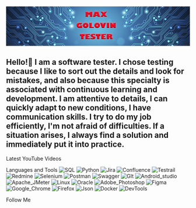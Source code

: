 [![Header](https://github.com/Max13Tester/Max13Tester/blob/main/imag/Git%20imag%20Golovin.png)](https://www.linkedin.com/in/maxim-golovin-b21042294/)

## Hello!🤝 I am a software tester. I chose testing because I like to sort out the details and look for mistakes, and also because this specialty is associated with continuous learning and development. I am attentive to details, I can quickly adapt to new conditions, I have communication skills. I try to do my job efficiently, I'm not afraid of difficulties. If a situation arises, I always find a solution and immediately put it into practice.

Latest YouTube Videos

Languages and Tools
![SQL](https://img.shields.io/badge/SQL-6ab2f4?style=style%20for-the-badge&logo=Mysql)
![Python](https://img.shields.io/badge/Python-9cf1c6?style=style%20for-the-badge&logo=python)
![Jira](https://img.shields.io/badge/Jira-0eabf4?style=style%20for-the-badge&logo=jira)
![Confluence](https://img.shields.io/badge/Confluence-0eabf4?style=style%20for-the-badge&logo=confluence)
![Testrail](https://img.shields.io/badge/Testrail-0eabf4?style=style%20for-the-badge&logo=testrail)
![Redmine](https://img.shields.io/badge/Redmine-fc0612?style=style%20for-the-badge&logo=redmine)
![Selenium](https://img.shields.io/badge/Selenium-e9f4c2?style=style%20for-the-badge&logo=selenium)
![Postman](https://img.shields.io/badge/Postman-fcf255?style=style%20for-the-badge&logo=postman)
![Swagger](https://img.shields.io/badge/Swagger-f9eafd?style=style%20for-the-badge&logo=swagger)
![GIt](https://img.shields.io/badge/Git-b7d5e2?style=style%20for-the-badge&logo=git)
![Android_studio](https://img.shields.io/badge/Android_Studio-d1f4e9?style=style%20for-the-badge&logo=android-studio)
![Apache_JMeter](https://img.shields.io/badge/Apache_JMeter-f0698f?style=style%20for-the-badge&logo=Apache-JMeter)
![Linux](https://img.shields.io/badge/Linux-c6eaf7?style=style%20for-the-badge&logo=Linux)
![Oracle](https://img.shields.io/badge/Oracle-f56c22?style=style%20for-the-badge&logo=oracle)
![Adobe_Photoshop](https://img.shields.io/badge/Adobe_Photoshop-f2f858?style=style%20for-the-badge&logo=adobe-photoshop)
![Figma](https://img.shields.io/badge/Figma-e8f015?style=style%20for-the-badge&logo=figma)
![Google_Chrome](https://img.shields.io/badge/Google_Chrome-fcfcfc?style=style%20for-the-badge&logo=Google-Chrome)
![Firefox](https://img.shields.io/badge/Firefox-fcfcfc?style=style%20for-the-badge&logo=Firefox)
![Json](https://img.shields.io/badge/JSON-f88c0e?style=style%20for-the-badge&logo=json)
![Docker](https://img.shields.io/badge/Docker-0ef8b9?style=style%20for-the-badge&logo=Docker)
![DevTools](https://img.shields.io/badge/DevTools-9b2eb6?style=style%20for-the-badge&logo=DevTools)

Follow Me